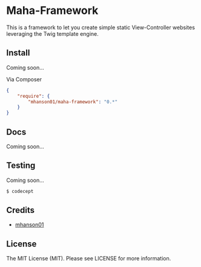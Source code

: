 # Maha-Framework


This is a framework to let you create simple static View-Controller websites leveraging the Twig template engine.


## Install

Coming soon...

Via Composer

``` json
{
    "require": {
        "mhanson01/maha-framework": "0.*"
    }
}
```


## Docs

Coming soon...


## Testing

Coming soon...

``` bash
$ codecept
```



## Credits

- [mhanson01](https://github.com/mhanson01)


## License

The MIT License (MIT). Please see LICENSE for more information.